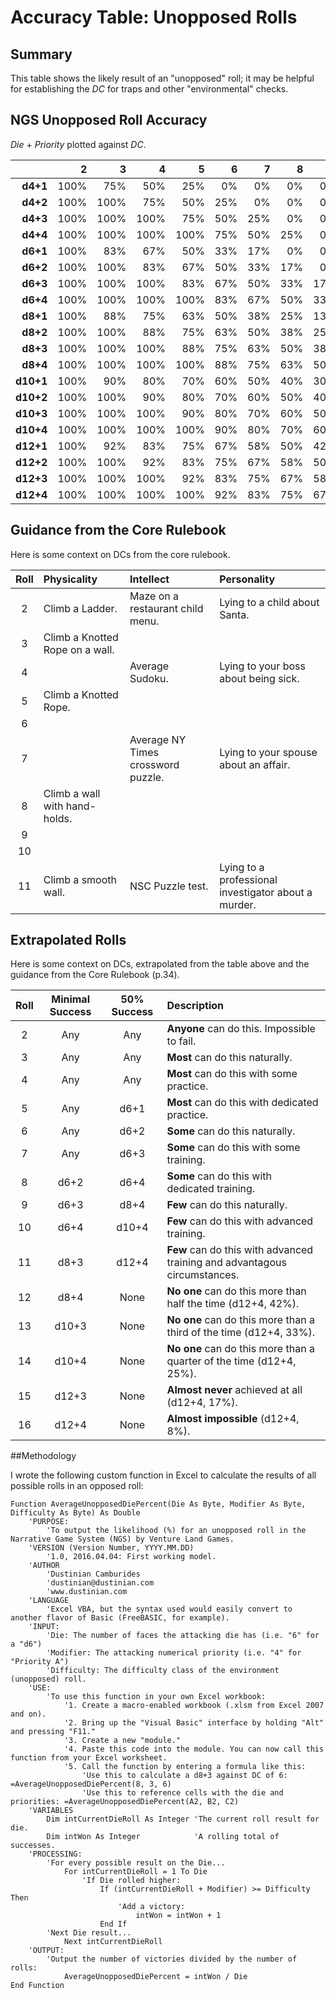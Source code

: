 ﻿Accuracy Table: Unopposed Rolls
===============================

Summary
-------

This table shows the likely result of an "unopposed" roll; it may be helpful for establishing the _DC_ for traps and other "environmental" checks.

NGS Unopposed Roll Accuracy
---------------------------
_Die_ + _Priority_ plotted against _DC_.

|         |  2 |  3 |  4 |  5 |  6 |  7 |  8 |  9 | 10 | 11 | 12 | 13 | 14 | 15 | 16 |
|--------:|---:|---:|---:|---:|---:|---:|---:|---:|---:|---:|---:|---:|---:|---:|---:|
|__d4+1__ |100%| 75%| 50%| 25%|  0%|  0%|  0%|  0%|  0%|  0%|  0%|  0%|  0%|  0%|  0%|
|__d4+2__ |100%|100%| 75%| 50%| 25%|  0%|  0%|  0%|  0%|  0%|  0%|  0%|  0%|  0%|  0%|
|__d4+3__ |100%|100%|100%| 75%| 50%| 25%|  0%|  0%|  0%|  0%|  0%|  0%|  0%|  0%|  0%|
|__d4+4__ |100%|100%|100%|100%| 75%| 50%| 25%|  0%|  0%|  0%|  0%|  0%|  0%|  0%|  0%|
|__d6+1__ |100%| 83%| 67%| 50%| 33%| 17%|  0%|  0%|  0%|  0%|  0%|  0%|  0%|  0%|  0%|
|__d6+2__ |100%|100%| 83%| 67%| 50%| 33%| 17%|  0%|  0%|  0%|  0%|  0%|  0%|  0%|  0%|
|__d6+3__ |100%|100%|100%| 83%| 67%| 50%| 33%| 17%|  0%|  0%|  0%|  0%|  0%|  0%|  0%|
|__d6+4__ |100%|100%|100%|100%| 83%| 67%| 50%| 33%| 17%|  0%|  0%|  0%|  0%|  0%|  0%|
|__d8+1__ |100%| 88%| 75%| 63%| 50%| 38%| 25%| 13%|  0%|  0%|  0%|  0%|  0%|  0%|  0%|
|__d8+2__ |100%|100%| 88%| 75%| 63%| 50%| 38%| 25%| 13%|  0%|  0%|  0%|  0%|  0%|  0%|
|__d8+3__ |100%|100%|100%| 88%| 75%| 63%| 50%| 38%| 25%| 13%|  0%|  0%|  0%|  0%|  0%|
|__d8+4__ |100%|100%|100%|100%| 88%| 75%| 63%| 50%| 38%| 25%| 13%|  0%|  0%|  0%|  0%|
|__d10+1__|100%| 90%| 80%| 70%| 60%| 50%| 40%| 30%| 20%| 10%|  0%|  0%|  0%|  0%|  0%|
|__d10+2__|100%|100%| 90%| 80%| 70%| 60%| 50%| 40%| 30%| 20%| 10%|  0%|  0%|  0%|  0%|
|__d10+3__|100%|100%|100%| 90%| 80%| 70%| 60%| 50%| 40%| 30%| 20%| 10%|  0%|  0%|  0%|
|__d10+4__|100%|100%|100%|100%| 90%| 80%| 70%| 60%| 50%| 40%| 30%| 20%| 10%|  0%|  0%|
|__d12+1__|100%| 92%| 83%| 75%| 67%| 58%| 50%| 42%| 33%| 25%| 17%|  8%|  0%|  0%|  0%|
|__d12+2__|100%|100%| 92%| 83%| 75%| 67%| 58%| 50%| 42%| 33%| 25%| 17%|  8%|  0%|  0%|
|__d12+3__|100%|100%|100%| 92%| 83%| 75%| 67%| 58%| 50%| 42%| 33%| 25%| 17%|  8%|  0%|
|__d12+4__|100%|100%|100%|100%| 92%| 83%| 75%| 67%| 58%| 50%| 42%| 33%| 25%| 17%|  8%|

Guidance from the Core Rulebook
-------------------------------

Here is some context on DCs from the core rulebook.

| Roll | Physicality                     | Intellect                          | Personality                                          |
|:----:|:--------------------------------|:-----------------------------------|:-----------------------------------------------------|
|   2  | Climb a Ladder.                 | Maze on a restaurant child menu.   | Lying to a child about Santa.                        |
|   3  | Climb a Knotted Rope on a wall. |                                    |                                                      |
|   4  |                                 | Average Sudoku.                    | Lying to your boss about being sick.                 |
|   5  | Climb a Knotted Rope.           |                                    |                                                      |
|   6  |                                 |                                    |                                                      |
|   7  |                                 | Average NY Times crossword puzzle. | Lying to your spouse about an affair.                |
|   8  | Climb a wall with hand-holds.   |                                    |                                                      |
|   9  |                                 |                                    |                                                      |
|  10  |                                 |                                    |                                                      |
|  11  | Climb a smooth wall.            | NSC Puzzle test.                   | Lying to a professional investigator about a murder. |

Extrapolated Rolls
------------------

Here is some context on DCs, extrapolated from the table above and the guidance from the Core Rulebook (p.34).

| Roll | Minimal Success | 50% Success | Description                                                               |
|:----:|:---------------:|:-----------:|:--------------------------------------------------------------------------|
|   2  |       Any       |     Any     | __Anyone__ can do this. Impossible to fail.                               |
|   3  |       Any       |     Any     | __Most__ can do this naturally.                                           |
|   4  |       Any       |     Any     | __Most__ can do this with some practice.                                  |
|   5  |       Any       |    d6+1     | __Most__ can do this with dedicated practice.                             |
|   6  |       Any       |    d6+2     | __Some__ can do this naturally.                                           |
|   7  |       Any       |    d6+3     | __Some__ can do this with some training.                                  |
|   8  |      d6+2       |    d6+4     | __Some__ can do this with dedicated training.                             |
|   9  |      d6+3       |    d8+4     | __Few__ can do this naturally.                                            |
|  10  |      d6+4       |   d10+4     | __Few__ can do this with advanced training.                               |
|  11  |      d8+3       |   d12+4     | __Few__ can do this with advanced training and advantagous circumstances. |
|  12  |      d8+4       |    None     | __No one__ can do this more than half the time (d12+4, 42%).              |
|  13  |     d10+3       |    None     | __No one__ can do this more than a third of the time (d12+4, 33%).        |
|  14  |     d10+4       |    None     | __No one__ can do this more than a quarter of the time (d12+4, 25%).      |
|  15  |     d12+3       |    None     | __Almost never__ achieved at all (d12+4, 17%).                            |
|  16  |     d12+4       |    None     | __Almost impossible__ (d12+4, 8%).                                        |

##Methodology

I wrote the following custom function in Excel to calculate the results of all possible rolls in an opposed roll:

    Function AverageUnopposedDiePercent(Die As Byte, Modifier As Byte, Difficulty As Byte) As Double
        'PURPOSE:
            'To output the likelihood (%) for an unopposed roll in the Narrative Game System (NGS) by Venture Land Games.
        'VERSION (Version Number, YYYY.MM.DD)
            '1.0, 2016.04.04: First working model.
        'AUTHOR
            'Dustinian Camburides
            'dustinian@dustinian.com
            'www.dustinian.com
        'LANGUAGE
            'Excel VBA, but the syntax used would easily convert to another flavor of Basic (FreeBASIC, for example).
        'INPUT:
            'Die: The number of faces the attacking die has (i.e. "6" for a "d6")
            'Modifier: The attacking numerical priority (i.e. "4" for "Priority A")
            'Difficulty: The difficulty class of the environment (unopposed) roll.
        'USE:
            'To use this function in your own Excel workbook:
                '1. Create a macro-enabled workbook (.xlsm from Excel 2007 and on).
                '2. Bring up the "Visual Basic" interface by holding "Alt" and pressing "F11."
                '3. Create a new "module."
                '4. Paste this code into the module. You can now call this function from your Excel worksheet.
                '5. Call the function by entering a formula like this:
                    'Use this to calculate a d8+3 against DC of 6: =AverageUnopposedDiePercent(8, 3, 6)
                    'Use this to reference cells with the die and priorities: =AverageUnopposedDiePercent(A2, B2, C2)
        'VARIABLES
            Dim intCurrentDieRoll As Integer 'The current roll result for die.
            Dim intWon As Integer            'A rolling total of successes.
        'PROCESSING:
            'For every possible result on the Die...
                For intCurrentDieRoll = 1 To Die
                    'If Die rolled higher:
                        If (intCurrentDieRoll + Modifier) >= Difficulty Then
                            'Add a victory:
                                intWon = intWon + 1
                        End If
            'Next Die result...
                Next intCurrentDieRoll
        'OUTPUT:
            'Output the number of victories divided by the number of rolls:
                AverageUnopposedDiePercent = intWon / Die
    End Function
